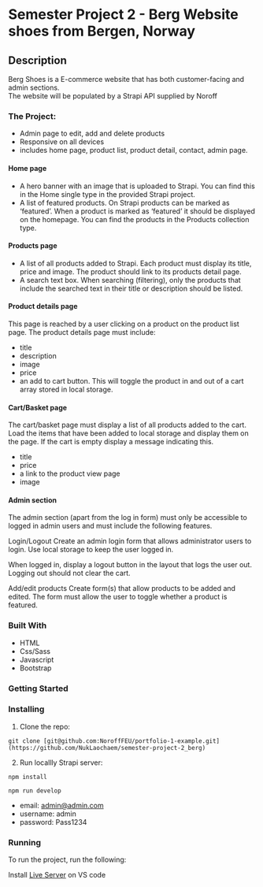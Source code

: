 # Semester Project 2 - Berg Website shoes from Bergen, Norway

## Description

Berg Shoes is a E-commerce website that has both customer-facing and admin sections. <br>
The website will be populated by a Strapi API supplied by Noroff


### The Project:

- Admin page to edit, add and delete products
- Responsive on all devices
- includes home page, product list, product detail, contact, admin page.

#### Home page

- A hero banner with an image that is uploaded to Strapi. You can find this in the Home single type in the provided Strapi project.
- A list of featured products. On Strapi products can be marked as ‘featured’. When a product is marked as ‘featured’ it should be displayed on the homepage. You can find the products in the Products collection type.

#### Products page

- A list of all products added to Strapi. Each product must display its title, price and image. The product should link to its products detail page.
- A search text box. When searching (filtering), only the products that include the searched text in their title or description should be listed.

#### Product details page

This page is reached by a user clicking on a product on the product list page. The product details page must include:

- title
- description
- image
- price
- an add to cart button. This will toggle the product in and out of a cart array stored in local storage.

#### Cart/Basket page 

The cart/basket page must display a list of all products added to the cart. Load the items that have been added to local storage and display them on the page. If the cart is empty display a message indicating this.

- title
- price
- a link to the product view page
- image

#### Admin section

The admin section (apart from the log in form) must only be accessible to logged in admin users and must include the following features.

Login/Logout
Create an admin login form that allows administrator users to login. Use local storage to keep the user logged in.

When logged in, display a logout button in the layout that logs the user out. Logging out should not clear the cart.

Add/edit products
Create form(s) that allow products to be added and edited. The form must allow the user to toggle whether a product is featured.



### Built With

- HTML
- Css/Sass
- Javascript
- Bootstrap


### Getting Started

### Installing

1. Clone the repo:

```
git clone [git@github.com:NoroffFEU/portfolio-1-example.git](https://github.com/NukLaochaem/semester-project-2_berg)
```

2. Run locallly Strapi server: <a href="https://github.com/NoroffFEU/strapi-sp2"></a>
```
npm install

npm run develop
```
- email: admin@admin.com
- username: admin
- password: Pass1234

### Running

To run the project, run the following:


Install <a href="https://marketplace.visualstudio.com/items?itemName=ritwickdey.LiveServer">Live Server</a> on VS code

